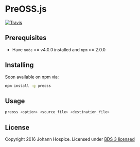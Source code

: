 # PreOSS.js
[![Travis](https://api.travis-ci.org/JohannHospice/PreSS.js.svg?branch=dev)](https://travis-ci.org/JohannHospice/PreSS.js)

## Prerequisites
* Have `node` >= v4.0.0 installed and `npm` >= 2.0.0  

## Installing
Soon available on npm via:
```bash
npm install -g preoss
```

## Usage
```bash
preoss <option> <source_file> <destination_file>
```

## License
Copyright 2016 Johann Hospice. Licensed under [BDS 3 licensed](./LICENSE.txt)

